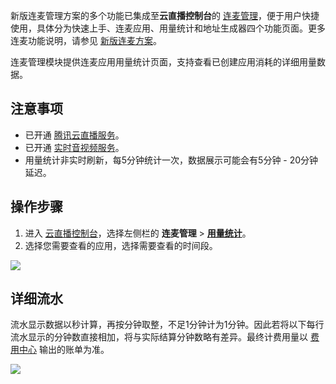 新版连麦管理方案的多个功能已集成至**云直播控制台**的 [连麦管理](https://console.cloud.tencent.com/live/micro/start)，便于用户快捷使用，具体分为快速上手、连麦应用、用量统计和地址生成器四个功能页面。更多连麦功能说明，请参见 [新版连麦方案](https://cloud.tencent.com/document/product/1449/57103)。

连麦管理模块提供连麦应用用量统计页面，支持查看已创建应用消耗的详细用量数据。

## 注意事项
- 已开通 [腾讯云直播服务](https://console.cloud.tencent.com/live)。
- 已开通 [实时音视频服务](https://console.cloud.tencent.com/trtc)。
- 用量统计非实时刷新，每5分钟统计一次，数据展示可能会有5分钟 - 20分钟延迟。

[](id:step)
## 操作步骤
1. 进入 [云直播控制台](https://console.cloud.tencent.com/live/livestat)，选择左侧栏的 **连麦管理** > [**用量统计**](https://console.cloud.tencent.com/vcube/micro/statistics)。
2. 选择您需要查看的应用，选择需要查看的时间段。

![](https://qcloudimg.tencent-cloud.cn/raw/cb7b683e17e54100189f7b316f2efb2c.png)

[](id:detail)
## 详细流水
流水显示数据以秒计算，再按分钟取整，不足1分钟计为1分钟。因此若将以下每行流水显示的分钟数直接相加，将与实际结算分钟数略有差异。最终计费用量以 [费用中心](https://console.cloud.tencent.com/expense/bill/download) 输出的账单为准。

![](https://qcloudimg.tencent-cloud.cn/raw/6a4fd0c838e2f2db4929243f59ef7cbf.png)
